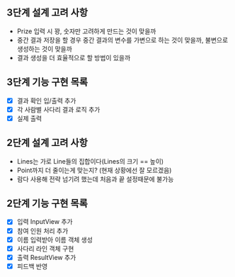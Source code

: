 ## 3단계 설계 고려 사항
* Prize 입력 시 꽝, 숫자만 고려하게 만드는 것이 맞을까
* 중간 결과 저장을 할 경우 중간 결과의 변수를 가변으로 하는 것이 맞을까, 불변으로 생성하는 것이 맞을까
* 결과 생성을 더 효율적으로 할 방법이 있을까

## 3단계 기능 구현 목록
* [X] 결과 확인 입/출력 추가
* [X] 각 사람별 사다리 결과 로직 추가
* [X] 실제 출력

## 2단계 설계 고려 사항
* Lines는 가로 Line들의 집합이다(Lines의 크기 == 높이)
* Point까지 더 줄이는게 맞는지? (현재 상황에선 잘 모르겠음)
* 람다 사용해 전략 넘기려 했는데 처음과 끝 설정때문에 불가능

## 2단계 기능 구현 목록
* [X] 입력 InputView 추가
* [X] 참여 인원 처리 추가
* [X] 이름 입력받아 이름 객체 생성
* [X] 사다리 라인 객체 구현
* [X] 출력 ResultView 추가
* [X] 피드백 반영